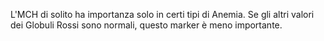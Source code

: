 L'MCH di solito ha importanza solo in certi tipi di Anemia. Se gli altri valori dei Globuli Rossi sono normali, questo marker è meno importante.
